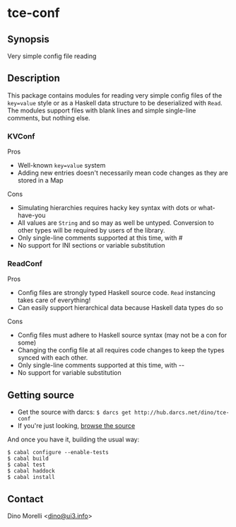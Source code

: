 # tce-conf


## Synopsis

Very simple config file reading


## Description

This package contains modules for reading very simple config files
of the `key=value` style or as a Haskell data structure to be
deserialized with `Read`. The modules support files with blank
lines and simple single-line comments, but nothing else.

### KVConf

Pros

- Well-known `key=value` system
- Adding new entries doesn't necessarily mean code changes as they
  are stored in a Map

Cons

- Simulating hierarchies requires hacky key syntax with dots or
  what-have-you
- All values are `String` and so may as well be untyped. Conversion
  to other types will be required by users of the library.
- Only single-line comments supported at this time, with #
- No support for INI sections or variable substitution


### ReadConf

Pros

- Config files are strongly typed Haskell source code. `Read`
  instancing takes care of everything!
- Can easily support hierarchical data because Haskell data types
  do so

Cons

- Config files must adhere to Haskell source syntax (may not be a
  con for some)
- Changing the config file at all requires code changes to keep
  the types synced with each other.
- Only single-line comments supported at this time, with --
- No support for variable substitution


## Getting source

- Get the source with darcs: `$ darcs get http://hub.darcs.net/dino/tce-conf`
- If you're just looking, [browse the source](http://hub.darcs.net/dino/tce-conf)

And once you have it, building the usual way:

    $ cabal configure --enable-tests
    $ cabal build
    $ cabal test
    $ cabal haddock
    $ cabal install


## Contact

Dino Morelli <[dino@ui3.info](mailto:dino@ui3.info)>
